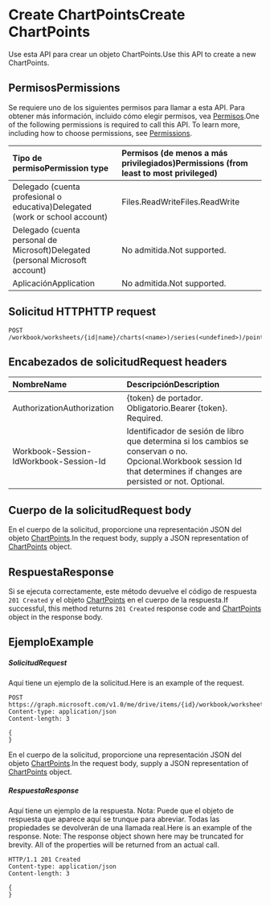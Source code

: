 # <a name="create-chartpoints"></a><span data-ttu-id="c7ff8-101">Create ChartPoints</span><span class="sxs-lookup"><span data-stu-id="c7ff8-101">Create ChartPoints</span></span>

<span data-ttu-id="c7ff8-102">Use esta API para crear un objeto ChartPoints.</span><span class="sxs-lookup"><span data-stu-id="c7ff8-102">Use this API to create a new ChartPoints.</span></span>
## <a name="permissions"></a><span data-ttu-id="c7ff8-103">Permisos</span><span class="sxs-lookup"><span data-stu-id="c7ff8-103">Permissions</span></span>
<span data-ttu-id="c7ff8-p101">Se requiere uno de los siguientes permisos para llamar a esta API. Para obtener más información, incluido cómo elegir permisos, vea [Permisos](../../../concepts/permissions_reference.md).</span><span class="sxs-lookup"><span data-stu-id="c7ff8-p101">One of the following permissions is required to call this API. To learn more, including how to choose permissions, see [Permissions](../../../concepts/permissions_reference.md).</span></span>

|<span data-ttu-id="c7ff8-106">Tipo de permiso</span><span class="sxs-lookup"><span data-stu-id="c7ff8-106">Permission type</span></span>      | <span data-ttu-id="c7ff8-107">Permisos (de menos a más privilegiados)</span><span class="sxs-lookup"><span data-stu-id="c7ff8-107">Permissions (from least to most privileged)</span></span>              |
|:--------------------|:---------------------------------------------------------|
|<span data-ttu-id="c7ff8-108">Delegado (cuenta profesional o educativa)</span><span class="sxs-lookup"><span data-stu-id="c7ff8-108">Delegated (work or school account)</span></span> | <span data-ttu-id="c7ff8-109">Files.ReadWrite</span><span class="sxs-lookup"><span data-stu-id="c7ff8-109">Files.ReadWrite</span></span>    |
|<span data-ttu-id="c7ff8-110">Delegado (cuenta personal de Microsoft)</span><span class="sxs-lookup"><span data-stu-id="c7ff8-110">Delegated (personal Microsoft account)</span></span> | <span data-ttu-id="c7ff8-111">No admitida.</span><span class="sxs-lookup"><span data-stu-id="c7ff8-111">Not supported.</span></span>    |
|<span data-ttu-id="c7ff8-112">Aplicación</span><span class="sxs-lookup"><span data-stu-id="c7ff8-112">Application</span></span> | <span data-ttu-id="c7ff8-113">No admitida.</span><span class="sxs-lookup"><span data-stu-id="c7ff8-113">Not supported.</span></span> |

## <a name="http-request"></a><span data-ttu-id="c7ff8-114">Solicitud HTTP</span><span class="sxs-lookup"><span data-stu-id="c7ff8-114">HTTP request</span></span>
<!-- { "blockType": "ignored" } -->
```http
POST /workbook/worksheets/{id|name}/charts(<name>)/series(<undefined>)/points

```
## <a name="request-headers"></a><span data-ttu-id="c7ff8-115">Encabezados de solicitud</span><span class="sxs-lookup"><span data-stu-id="c7ff8-115">Request headers</span></span>
| <span data-ttu-id="c7ff8-116">Nombre</span><span class="sxs-lookup"><span data-stu-id="c7ff8-116">Name</span></span>       | <span data-ttu-id="c7ff8-117">Descripción</span><span class="sxs-lookup"><span data-stu-id="c7ff8-117">Description</span></span>|
|:---------------|:----------|
| <span data-ttu-id="c7ff8-118">Authorization</span><span class="sxs-lookup"><span data-stu-id="c7ff8-118">Authorization</span></span>  | <span data-ttu-id="c7ff8-p102">{token} de portador. Obligatorio.</span><span class="sxs-lookup"><span data-stu-id="c7ff8-p102">Bearer {token}. Required.</span></span> |
| <span data-ttu-id="c7ff8-121">Workbook-Session-Id</span><span class="sxs-lookup"><span data-stu-id="c7ff8-121">Workbook-Session-Id</span></span>  | <span data-ttu-id="c7ff8-p103">Identificador de sesión de libro que determina si los cambios se conservan o no. Opcional.</span><span class="sxs-lookup"><span data-stu-id="c7ff8-p103">Workbook session Id that determines if changes are persisted or not. Optional.</span></span>|

## <a name="request-body"></a><span data-ttu-id="c7ff8-124">Cuerpo de la solicitud</span><span class="sxs-lookup"><span data-stu-id="c7ff8-124">Request body</span></span>
<span data-ttu-id="c7ff8-125">En el cuerpo de la solicitud, proporcione una representación JSON del objeto [ChartPoints](../resources/chartpoint.md).</span><span class="sxs-lookup"><span data-stu-id="c7ff8-125">In the request body, supply a JSON representation of [ChartPoints](../resources/chartpoint.md) object.</span></span>

## <a name="response"></a><span data-ttu-id="c7ff8-126">Respuesta</span><span class="sxs-lookup"><span data-stu-id="c7ff8-126">Response</span></span>

<span data-ttu-id="c7ff8-127">Si se ejecuta correctamente, este método devuelve el código de respuesta `201 Created` y el objeto [ChartPoints](../resources/chartpoint.md) en el cuerpo de la respuesta.</span><span class="sxs-lookup"><span data-stu-id="c7ff8-127">If successful, this method returns `201 Created` response code and [ChartPoints](../resources/chartpoint.md) object in the response body.</span></span>

## <a name="example"></a><span data-ttu-id="c7ff8-128">Ejemplo</span><span class="sxs-lookup"><span data-stu-id="c7ff8-128">Example</span></span>
##### <a name="request"></a><span data-ttu-id="c7ff8-129">Solicitud</span><span class="sxs-lookup"><span data-stu-id="c7ff8-129">Request</span></span>
<span data-ttu-id="c7ff8-130">Aquí tiene un ejemplo de la solicitud.</span><span class="sxs-lookup"><span data-stu-id="c7ff8-130">Here is an example of the request.</span></span>
<!-- {
  "blockType": "request",
  "name": "create_chartpoints_from_chartseries"
}-->
```http
POST https://graph.microsoft.com/v1.0/me/drive/items/{id}/workbook/worksheets/{id|name}/charts(<name>)/series(<undefined>)/points
Content-type: application/json
Content-length: 3

{
}
```
<span data-ttu-id="c7ff8-131">En el cuerpo de la solicitud, proporcione una representación JSON del objeto [ChartPoints](../resources/chartpoint.md).</span><span class="sxs-lookup"><span data-stu-id="c7ff8-131">In the request body, supply a JSON representation of [ChartPoints](../resources/chartpoint.md) object.</span></span>
##### <a name="response"></a><span data-ttu-id="c7ff8-132">Respuesta</span><span class="sxs-lookup"><span data-stu-id="c7ff8-132">Response</span></span>
<span data-ttu-id="c7ff8-p104">Aquí tiene un ejemplo de la respuesta. Nota: Puede que el objeto de respuesta que aparece aquí se trunque para abreviar. Todas las propiedades se devolverán de una llamada real.</span><span class="sxs-lookup"><span data-stu-id="c7ff8-p104">Here is an example of the response. Note: The response object shown here may be truncated for brevity. All of the properties will be returned from an actual call.</span></span>
<!-- {
  "blockType": "response",
  "truncated": true,
  "@odata.type": "microsoft.graph.chartPoint"
} -->
```http
HTTP/1.1 201 Created
Content-type: application/json
Content-length: 3

{
}
```

<!-- uuid: 8fcb5dbc-d5aa-4681-8e31-b001d5168d79
2015-10-25 14:57:30 UTC -->
<!-- {
  "type": "#page.annotation",
  "description": "Create ChartPoints",
  "keywords": "",
  "section": "documentation",
  "tocPath": ""
}-->